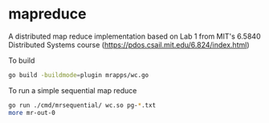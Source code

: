 # mapreduce

A distributed map reduce implementation based on Lab 1 from MIT's 6.5840 Distributed Systems course (<https://pdos.csail.mit.edu/6.824/index.html>)

To build

```bash
go build -buildmode=plugin mrapps/wc.go
```

To run a simple sequential map reduce

```bash
go run ./cmd/mrsequential/ wc.so pg-*.txt
more mr-out-0
```
